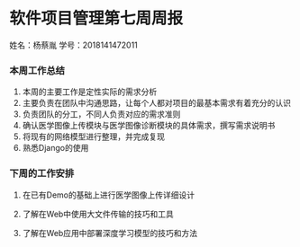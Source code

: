 # 软件项目管理第七周周报

姓名：杨蔡胤 学号：2018141472011

### 本周工作总结

1. 本周的主要工作是定性实际的需求分析
2. 主要负责在团队中沟通思路，让每个人都对项目的最基本需求有着充分的认识
3. 负责团队的分工，不同人负责对应的需求准则
4. 确认医学图像上传模块与医学图像诊断模块的具体需求，撰写需求说明书
5. 将现有的网络模型进行整理，并完成复现
6. 熟悉Django的使用

### 下周的工作安排

1. 在已有Demo的基础上进行医学图像上传详细设计

2. 了解在Web中使用大文件传输的技巧和工具

3. 了解在Web应用中部署深度学习模型的技巧和方法



